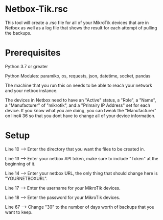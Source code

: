 # Netbox-Tik.rsc
This tool will create a .rsc file for all of your MikroTik devices that are in Netbox as well as a log file that shows the result for each attempt of pulling the backups.

# Prerequisites
Python 3.7 or greater

Python Modules: paramiko, os, requests, json, datetime, socket, pandas

The machine that you run this on needs to be able to reach your network and your netbox instance.

The devices in Netbox need to have an "Active" status, a "Role", a "Name", a "Manufacturer" of "mikrotik", and a "Primairy IP Address" set for each device.
If you know what you are doing, you can tweak the "Manufacturer" on line# 36 so that you dont have to change all of your device information.

# Setup
Line 10 --> Enter the directory that you want the files to be created in.

Line 13 --> Enter your netbox API token, make sure to include "Token" at the beginning of it.

Line 14 --> Enter your netbox URL, the only thing that should change here is "YOURNETBOXURL".

Line 17 --> Enter the username for your MikroTik devices.

Line 18 --> Enter the password for your MikroTik devices.

Line 67 --> Change "30" to the number of days worth of backups that you want to keep.
